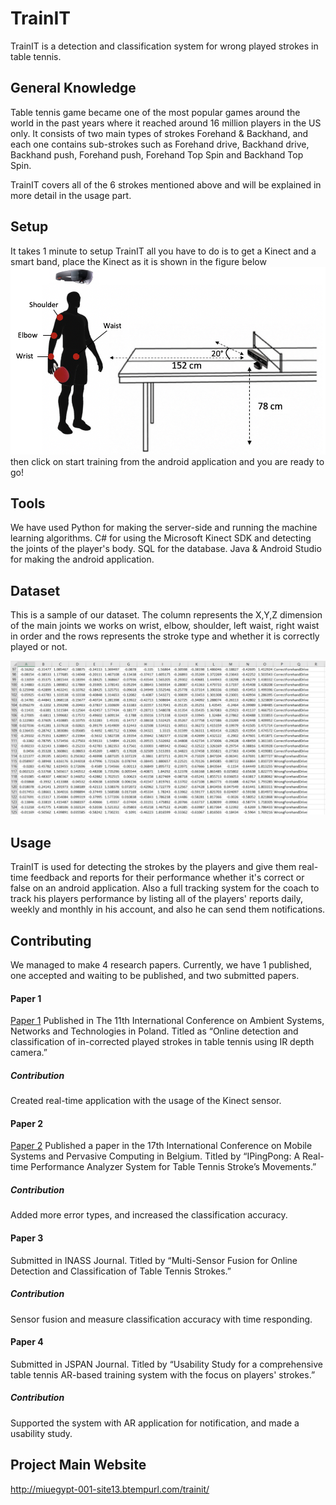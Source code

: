 # TrainIT

TrainIT is a detection and classification system for wrong played strokes in table tennis.

## General Knowledge 
Table tennis game became one of the most popular games around the world in the past years where it reached around 16 million players in the US only. 
It consists of two main types of strokes Forehand & Backhand, and each one contains sub-strokes such as Forehand drive, Backhand drive, Backhand push, Forehand push, Forehand Top Spin and Backhand Top Spin.

TrainIT covers all of the 6 strokes mentioned above and will be explained in more detail in the usage part.

## Setup

It takes 1 minute to setup TrainIT all you have to do is to get a Kinect and a smart band, place the Kinect as it is shown in the figure below ![](image30.png) then click on start training from the android application and you are ready to go!

## Tools
We have used Python for making the server-side and running the machine learning algorithms. C# for using the Microsoft Kinect SDK and detecting the joints of the player's body. SQL for the database. Java & Android Studio for making the android application.

## Dataset 
This is a sample of our dataset. The column represents the X,Y,Z dimension of the main joints we works on wrist, elbow, shoulder, left waist, right waist in order and the rows represents the stroke type and whether it is correctly played or not.

![](dataset.png)
## Usage

TrainIT is used for detecting the strokes by the players and give them real-time feedback and reports for their performance whether it's correct or false on an android application. Also a full tracking system for the coach to track his players performance by listing all of the players' reports daily, weekly and monthly in his account, and also he can send them notifications.

## Contributing

We managed to make 4 research papers. Currently, we have 1 published, one accepted and waiting to be published, and two submitted papers.

#### Paper 1
[Paper 1](*paperlink*) Published in The 11th International Conference on Ambient Systems, Networks and Technologies in Poland. Titled as “Online detection and classification of in-corrected played strokes in table tennis using IR depth camera.”
##### Contribution
Created real-time application with the usage of the Kinect sensor.

#### Paper 2
[Paper 2](https://google.com) Published a paper in the 17th International Conference on Mobile Systems and Pervasive Computing in Belgium. Titled by “IPingPong: A Real-time Performance Analyzer System for Table Tennis Stroke’s Movements.”
##### Contribution
Added more error types, and increased the classification accuracy.

#### Paper 3

Submitted in INASS Journal. Titled by “Multi-Sensor Fusion for Online Detection and Classification of Table Tennis Strokes.”
##### Contribution
Sensor fusion and measure classification accuracy with time responding.
#### Paper 4
Submitted in JSPAN Journal. Titled by “Usability Study for a comprehensive table tennis AR-based training system with the focus on players' strokes.” 
##### Contribution
Supported the system with AR application for notification, and made a usability study.

## Project Main Website
http://miuegypt-001-site13.btempurl.com/trainit/
